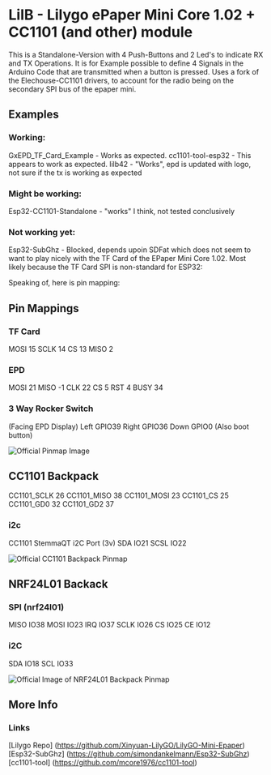# LilB - Lilygo ePaper Mini Core 1.02 + CC1101 (and other) module

This is a Standalone-Version with 4 Push-Buttons and 2 Led's to indicate RX and TX Operations. It is for Example possible to define 4 Signals in the Arduino Code that are transmitted when a button is pressed. 
Uses a fork of the Elechouse-CC1101 drivers, to account for the radio being on the secondary SPI bus of the epaper mini.

## Examples
### Working:
GxEPD_TF_Card_Example - Works as expected.
cc1101-tool-esp32  - This appears to work as expected. 
lilb42 - "Works", epd is updated with logo, not sure if the tx is working as expected

### Might be working:
Esp32-CC1101-Standalone - "works" I think, not tested conclusively

### Not working yet:
Esp32-SubGhz - Blocked, depends upoin SDFat which does not seem to want to play nicely with the TF Card of the EPaper Mini Core 1.02. Most likely because the TF Card SPI is non-standard for ESP32:

Speaking of, here is pin mapping:

## Pin Mappings
### TF Card

MOSI 15
SCLK 14
CS   13
MISO 2

### EPD

MOSI	21
MISO	-1
CLK 	22
CS 		5
RST 	4
BUSY	34

### 3 Way Rocker Switch 
(Facing EPD Display)
Left	GPIO39
Right	GPIO36
Down	GPIO0 (Also boot button)

![Official Pinmap Image](https://www.lilygo.cc/cdn/shop/products/MINI1.02CORE.jpg)

## CC1101 Backpack

CC1101_SCLK	26
CC1101_MISO	38
CC1101_MOSI	23
CC1101_CS 	25	
CC1101_GD0 	32
CC1101_GD2 	37

### i2c
CC1101 StemmaQT i2C Port (3v)
SDA 	IO21
SCSL 	IO22

![Official CC1101 Backpack Pinmap](https://ae01.alicdn.com/kf/S6641485d4f53444e9c491b434508d01cm.jpg_640x640q90.jpg)

## NRF24L01 Backack

### SPI (nrf24l01)

MISO 	IO38
MOSI 	IO23
IRQ 	IO37
SCLK 	IO26
CS 		IO25
CE 		IO12

### i2C
SDA 	IO18
SCL 	IO33

![Official Image of NRF24L01 Backpack Pinmap](https://ae01.alicdn.com/kf/Sdfea02bfab7f414fb55f6797c0865b22Q.jpg_640x640q90.jpg)

## More Info

### Links
[Lilygo Repo] (https://github.com/Xinyuan-LilyGO/LilyGO-Mini-Epaper)
[Esp32-SubGhz] (https://github.com/simondankelmann/Esp32-SubGhz)
[cc1101-tool] (https://github.com/mcore1976/cc1101-tool)
